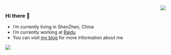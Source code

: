 <img align="right" src="https://github-readme-stats.vercel.app/api?username=ikingye&show_icons=true&icon_color=805AD5&text_color=718096&bg_color=ffffff&hide_title=true"/>

### Hi there 👋

- I’m currently living in ShenZhen, China
- I’m currently working at [Baidu](https://talent.baidu.com)
- You can visit [my blog](https://kingye.me) for more information about me

[![](https://wakatime.com/share/@ikingye/2ec0e679-69c4-4863-a5e6-2cbc9969d214.svg)](https://wakatime.com/share/@ikingye/2ec0e679-69c4-4863-a5e6-2cbc9969d214.svg)
